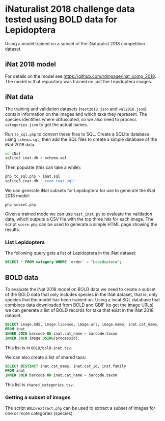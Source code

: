# iNaturalist 2018 challenge data tested using BOLD data for Lepidoptera

Using a model trained on a subset of the iNaturalist 2018 competition [dataset](https://github.com/visipedia/inat_comp).

## iNat 2018 model

For details on the model see https://github.com/rdmpage/inat_comp_2018. The model in that repository was trained on just the Lepidoptera images.

## iNat data

The training and validation datasets (`test2018.json` and `val2018.json`) contain information on the images and which taxa they represent. The species identifies where obfuscated, so we also need to process `categories.json` to get the actual names.

Run `to_sql.php` to convert these files to SQL. Create a SQLIte database using `schema.sql`, then add the SQL files to create a simple database of the iNat 2018 data.

```bash
cd iNat
sqlite3 inat.db < schema.sql 
```

Then populate (this can take a while):

```bash
php to_sql.php > inat.sql
sqlite3 inat.db ".read inat.sql" 
```

We can generate iNat subsets for Lepidoptera for use to generate the iNat 2018 model:

```
php subset.php
```

Given a trained mode we can use `test_inat.py` to evaluate the validation data, which outputs a CSV file with the top three hits for each image. The script `score.php` can be used to generate a simple HTML page showing the results.
 
### List Lepidoptera

The following query gets a list of Lepidoptera in the iNat dataset:

```SQL
SELECT * FROM category WHERE `order` = "Lepidoptera";
```

## BOLD data

To evaluate the iNat 2018 model on BOLD data we need to create a subset of the BOLD data that only includes species in the iNat dataset, that is, only species that the model has been trained on. Using a local SQL database that combines data downloaded from BOLD and GBIF (to get the image URLs) we can generate a list of BOLD records for taxa that exist in the iNat 2018 dataset.

```sql
SELECT image.md5, image.license, image.url, image.name, inat.cat_name, inat.cat_id, inat.family 
FROM inat 
INNER JOIN barcode ON inat.cat_name = barcode.taxon 
INNER JOIN image USING(processid);
```

This list is in `BOLD/bold-inat.tsv`.

We can also create a list of shared taxa:

```sql
SELECT DISTINCT inat.cat_name, inat.cat_id, inat.family 
FROM inat 
INNER JOIN barcode ON inat.cat_name = barcode.taxon 
```

This list is `shared_categories.tsv`.


### Getting a subset of images

The script `BOLD/extract.php` can be used to extract a subset of images for one or more categories (species).

